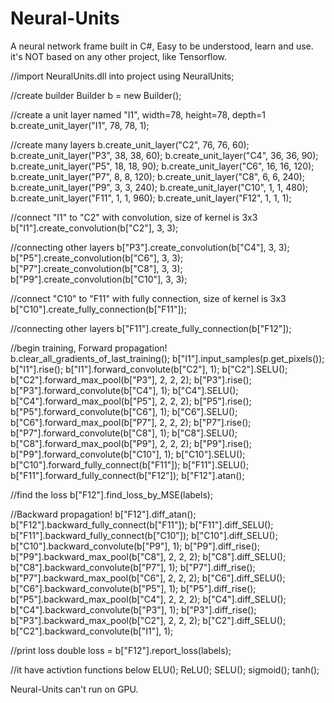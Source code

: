 # Neural-Units
A neural network frame built in C#, Easy to be understood, learn and use. it's NOT based on any other project, like Tensorflow.

//import NeuralUnits.dll into project
using NeuralUnits;

//create builder
Builder b = new Builder();

//create a unit layer named "I1", width=78, height=78, depth=1
b.create_unit_layer("I1", 78, 78, 1);

//create many layers
b.create_unit_layer("C2", 76, 76, 60);
b.create_unit_layer("P3", 38, 38, 60);
b.create_unit_layer("C4", 36, 36, 90);
b.create_unit_layer("P5", 18, 18, 90);
b.create_unit_layer("C6", 16, 16, 120);
b.create_unit_layer("P7", 8, 8, 120);
b.create_unit_layer("C8", 6, 6, 240);
b.create_unit_layer("P9", 3, 3, 240);
b.create_unit_layer("C10", 1, 1, 480);
b.create_unit_layer("F11", 1, 1, 960);
b.create_unit_layer("F12", 1, 1, 1);

//connect "I1" to "C2" with convolution, size of kernel is 3x3
b["I1"].create_convolution(b["C2"], 3, 3);

//connecting other layers
b["P3"].create_convolution(b["C4"], 3, 3);
b["P5"].create_convolution(b["C6"], 3, 3);
b["P7"].create_convolution(b["C8"], 3, 3);
b["P9"].create_convolution(b["C10"], 3, 3);

//connect "C10" to "F11" with fully connection, size of kernel is 3x3
b["C10"].create_fully_connection(b["F11"]);

//connecting other layers
b["F11"].create_fully_connection(b["F12"]);

//begin training, Forward propagation!
b.clear_all_gradients_of_last_training();
b["I1"].input_samples(p.get_pixels());
b["I1"].rise();
b["I1"].forward_convolute(b["C2"], 1);
b["C2"].SELU();
b["C2"].forward_max_pool(b["P3"], 2, 2, 2);
b["P3"].rise();
b["P3"].forward_convolute(b["C4"], 1);
b["C4"].SELU();
b["C4"].forward_max_pool(b["P5"], 2, 2, 2);
b["P5"].rise();
b["P5"].forward_convolute(b["C6"], 1);
b["C6"].SELU();
b["C6"].forward_max_pool(b["P7"], 2, 2, 2);
b["P7"].rise();
b["P7"].forward_convolute(b["C8"], 1);
b["C8"].SELU();
b["C8"].forward_max_pool(b["P9"], 2, 2, 2);
b["P9"].rise();
b["P9"].forward_convolute(b["C10"], 1);
b["C10"].SELU();
b["C10"].forward_fully_connect(b["F11"]);
b["F11"].SELU();
b["F11"].forward_fully_connect(b["F12"]);
b["F12"].atan();

//find the loss
b["F12"].find_loss_by_MSE(labels);

//Backward propagation!
b["F12"].diff_atan();
b["F12"].backward_fully_connect(b["F11"]);
b["F11"].diff_SELU();
b["F11"].backward_fully_connect(b["C10"]);
b["C10"].diff_SELU();
b["C10"].backward_convolute(b["P9"], 1);
b["P9"].diff_rise();
b["P9"].backward_max_pool(b["C8"], 2, 2, 2);
b["C8"].diff_SELU();
b["C8"].backward_convolute(b["P7"], 1);
b["P7"].diff_rise();
b["P7"].backward_max_pool(b["C6"], 2, 2, 2);
b["C6"].diff_SELU();
b["C6"].backward_convolute(b["P5"], 1);
b["P5"].diff_rise();
b["P5"].backward_max_pool(b["C4"], 2, 2, 2);
b["C4"].diff_SELU();
b["C4"].backward_convolute(b["P3"], 1);
b["P3"].diff_rise();
b["P3"].backward_max_pool(b["C2"], 2, 2, 2);
b["C2"].diff_SELU();
b["C2"].backward_convolute(b["I1"], 1);

//print loss
double loss = b["F12"].report_loss(labels);

//it have activtion functions below
ELU();
ReLU();
SELU();
sigmoid();
tanh();

Neural-Units can't run on GPU.
